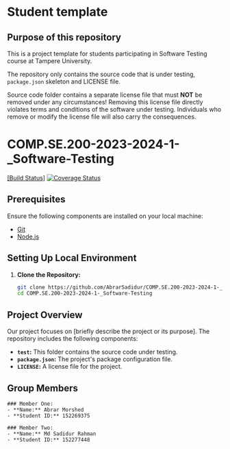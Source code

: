 # Student template

## Purpose of this repository

This is a project template for students participating in Software Testing course
at Tampere University.

The repository only contains the source code that is under testing, `package.json` skeleton
and LICENSE file.

Source code folder contains a separate license file that must **NOT** be removed under any circumstances!
Removing this license file directly violates terms and conditions of the software under testing.
Individuals who remove or modify the license file will also carry the consequences.

# COMP.SE.200-2023-2024-1-_Software-Testing

[[Build Status]](https://github.com/AbrarSadidur/COMP.SE.200-2023-2024-1-_Software-Testing/actions)
[![Coverage Status](https://coveralls.io/repos/github/AbrarSadidur/COMP.SE.200-2023-2024-1-_Software-Testing/badge.svg?branch=main)](https://coveralls.io/github/AbrarSadidur/COMP.SE.200-2023-2024-1-_Software-Testing?branch=main)

## Prerequisites

Ensure the following components are installed on your local machine:

- [Git](https://git-scm.com/)
- [Node.js](https://nodejs.org/)

## Setting Up Local Environment

1. **Clone the Repository:**
   ```bash
   git clone https://github.com/AbrarSadidur/COMP.SE.200-2023-2024-1-_Software-Testing.git
   cd COMP.SE.200-2023-2024-1-_Software-Testing


## Project Overview

Our project focuses on [briefly describe the project or its purpose]. The repository includes the following components:

- **`test`:** This folder contains the source code under testing.
- **`package.json`:** The project's package configuration file.
- **`LICENSE`:** A license file for the project.

## Group Members

```
### Member One:
- **Name:** Abrar Morshed
- **Student ID:** 152269375
```

```
### Member Two:
- **Name:** Md Sadidur Rahman
- **Student ID:** 152277448
```
